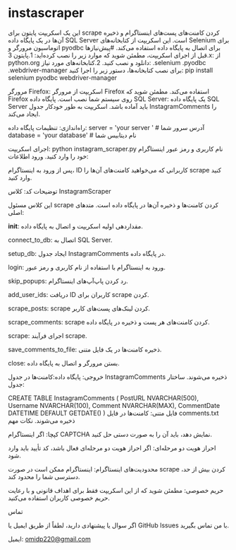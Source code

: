# instascraper
این یک اسکریپت پایتون برای scrape کردن کامنت‌های پست‌های اینستاگرام و ذخیره آن‌ها در یک پایگاه داده SQL Server است. این اسکریپت از کتابخانه‌های Selenium برای اتوماسیون مرورگر و pyodbc برای اتصال به پایگاه داده استفاده می‌کند.
#پیش‌نیازها
قبل از اجرای اسکریپت، مطمئن شوید که موارد زیر را نصب کرده‌اید:
1.پایتون 3.x: از python.org دانلود و نصب کنید.
2.کتابخانه‌های مورد نیاز:
.selenium
.pyodbc
.webdriver-manager
برای نصب کتابخانه‌ها، دستور زیر را اجرا کنید:
pip install selenium pyodbc webdriver-manager

مرورگر Firefox: اسکریپت از مرورگر Firefox استفاده می‌کند. مطمئن شوید که Firefox روی سیستم شما نصب است.
پایگاه داده SQL Server: یک پایگاه داده SQL Server باید آماده باشد. اسکریپت به طور خودکار جدول InstagramComments را ایجاد می‌کند.

راه‌اندازی:
تنظیمات پایگاه داده:
server = 'your server '  # آدرس سرور شما
database = 'your database'  # نام دیتابیس شما

اجرای اسکریپت:
python instagram_scraper.py
نام کاربری و رمز عبور اینستاگرام خود را وارد کنید.
ورود اطلاعات:

پس از ورود به اینستاگرام، ID کاربرانی که می‌خواهید کامنت‌های آن‌ها را scrape کنید وارد کنید.

 توضیحات کد:
 کلاس InstagramScraper

این کلاس مسئول scrape کردن کامنت‌ها و ذخیره آن‌ها در پایگاه داده است.
متدهای اصلی:

   __init__: مقداردهی اولیه اسکریپت و اتصال به پایگاه داده.

  connect_to_db: اتصال به SQL Server.

  setup_db: ایجاد جدول InstagramComments در پایگاه داده.

  login: ورود به اینستاگرام با استفاده از نام کاربری و رمز عبور.

  skip_popups: رد کردن پاپ‌آپ‌های اینستاگرام.

  add_user_ids: دریافت ID کاربران برای scrape کردن.

  scrape_posts: scrape کردن لینک‌های پست‌های کاربر.

  scrape_comments: scrape کردن کامنت‌های هر پست و ذخیره در پایگاه داده.

  scrape: اجرای فرآیند scrape.

  save_comments_to_file: ذخیره کامنت‌ها در یک فایل متنی.

 close: بستن مرورگر و اتصال به پایگاه داده.
 
 
خروجی:
پایگاه داده:کامنت‌ها در جدول InstagramComments ذخیره می‌شوند. ساختار جدول:


CREATE TABLE InstagramComments (
    PostURL NVARCHAR(500),
    Username NVARCHAR(100),
    Comment NVARCHAR(MAX),
    CommentDate DATETIME DEFAULT GETDATE()
)
فایل متنی:
کامنت‌ها در فایل comments.txt ذخیره می‌شوند.
نکات مهم

  کپچا: اگر اینستاگرام CAPTCHA نمایش دهد، باید آن را به صورت دستی حل کنید.

  احراز هویت دو مرحله‌ای: اگر احراز هویت دو مرحله‌ای فعال باشد، کد تأیید باید وارد شود.

  محدودیت‌های اینستاگرام: اینستاگرام ممکن است در صورت scrape کردن بیش از حد، دسترسی شما را محدود کند.

  حریم خصوصی: مطمئن شوید که از این اسکریپت فقط برای اهداف قانونی و با رعایت حریم خصوصی کاربران استفاده می‌کنید.


 تماس

اگر سوال یا پیشنهادی دارید، لطفاً از طریق ایمیل یا GitHub Issues با من تماس بگیرید.

ایمیل: omidp220@gmail.com
  
